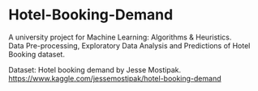 # Hotel-Booking-Demand
A university project for Machine Learning: Algorithms & Heuristics.<br>
Data Pre-processing, Exploratory Data Analysis and Predictions of Hotel Booking dataset.<br>

Dataset: Hotel booking demand by Jesse Mostipak.<br>
https://www.kaggle.com/jessemostipak/hotel-booking-demand
